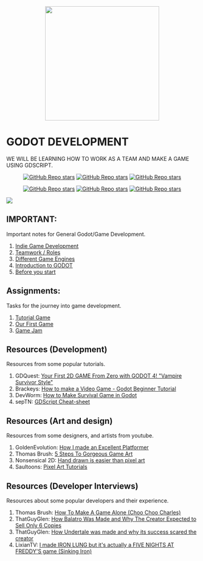<div align="center">
    <img src="https://upload.wikimedia.org/wikipedia/commons/5/5a/Godot_logo.svg" width="300"> <br>
</div>

# GODOT DEVELOPMENT

WE WILL BE LEARNING HOW TO WORK AS A TEAM AND MAKE A GAME USING GDSCRIPT.

<div style="margin:0; padding:0;" align="center">

[![GitHub Repo stars](https://img.shields.io/badge/-PAGE-3d8fcc)](https://godotengine.org/)
[![GitHub Repo stars](https://img.shields.io/badge/-SOCIAL-282828)](https://twitter.com/godotengine)
[![GitHub Repo stars](https://img.shields.io/badge/-SUPPORT-f96854)](https://fund.godotengine.org/)

[![GitHub Repo stars](https://img.shields.io/badge/-YOUTUBE-FF0000)](https://www.youtube.com/@GodotEngineOfficial)
[![GitHub Repo stars](https://img.shields.io/badge/-DOCS-9e9e9e)](https://docs.godotengine.org/en/stable/)
[![GitHub Repo stars](https://img.shields.io/badge/-FEATURES-ffcd00)](https://godotengine.org/features/)

</div>

![](https://i.imgur.com/waxVImv.png)

## IMPORTANT:
Important notes for General Godot/Game Development.

1. [Indie Game Development](important/1.%20indie%20game%20development/README.md)
2. [Teamwork / Roles](important/2.%20team/README.md)
3. [Different Game Engines](important/3.%20game%20engines/README.md)
4. [Introduction to GODOT](important/4.%20intro%20to%20godot/README.md)
5. [Before you start](important/5.%20before%20you%20start/README.md)

## Assignments:
Tasks for the journey into game development.

1. [Tutorial Game](assignments/1.%20farming%20game%20tutorial/README.md)
2. [Our First Game](assignments/2.%20our%20first%20game/README.md)
3. [Game Jam](assignments/3.%20game%20jam/README.md)

## Resources (Development)
Resources from some popular tutorials.

1. GDQuest: [Your First 2D GAME From Zero with GODOT 4! "Vampire Survivor Style"](https://youtu.be/GwCiGixlqiU?feature=shared)
2. Brackeys: [How to make a Video Game - Godot Beginner Tutorial](https://youtu.be/LOhfqjmasi0?si=wk811GE89WUV9M1x)
3. DevWorm: [How to Make Survival Game in Godot](https://youtube.com/playlist?list=PL3cGrGHvkwn2NOT1LSwf5d2XZmlc5Bjsn&feature=shared)
4. sepTN: [GDScript Cheat-sheet](https://dev.to/godot/gdscript-cheatsheet-5ghe)

## Resources (Art and design)
Resources from some designers, and artists from youtube.
1. GoldenEvolution: [How I made an Excellent Platformer](https://youtu.be/Oet5jqoX14E?feature=shared)
2. Thomas Brush: [5 Steps To Gorgeous Game Art](https://youtu.be/gTZT8GE5928?feature=shared)
3. Nonsensical 2D: [Hand drawn is easier than pixel art](https://youtu.be/LMmZnCsE6HM?feature=shared)
4. Saultoons: [Pixel Art Tutorials](https://youtube.com/playlist?list=PLp99DFIAFv-xM8l6Uzmg83yvGRu6jMfid&si=fLGCSqWQZ8eKRpZM)

## Resources (Developer Interviews)
Resources about some popular developers and their experience.
1. Thomas Brush: [How To Make A Game Alone (Choo Choo Charles)](https://youtu.be/8wYTDjQxxa8?feature=shared)
2. ThatGuyGlen: [How Balatro Was Made and Why The Creator Expected to Sell Only 6 Copies](https://youtu.be/g86eP48WN78?si=Lg3KPeMVVI5KYx0v)
3. ThatGuyGlen: [How Undertale was made and why its success scared the creator](https://youtu.be/NIIx3gmLdpA?si=M_YehdW8ZQ-L0aYX)
4. LixianTV: [I made IRON LUNG but it's actually a FIVE NIGHTS AT FREDDY'S game (Sinking Iron)](https://youtu.be/DNWogVCyuV0?si=Wh_nQXs9spknIcwh)